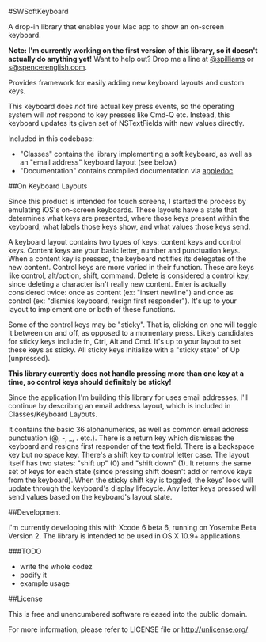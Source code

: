 #SWSoftKeyboard

A drop-in library that enables your Mac app to show an on-screen keyboard.

**Note: I'm currently working on the first version of this library, so it doesn't actually do anything yet!** Want to help out? Drop me a line at [@spilliams](https://twitter.com/spilliams) or [s@spencerenglish.com](mailto:s@spencerenglish.com).

Provides framework for easily adding new keyboard layouts and custom keys.

This keyboard does *not* fire actual key press events, so the operating system will *not* respond to key presses like Cmd-Q etc.
Instead, this keyboard updates its given set of NSTextFields with new values directly.

Included in this codebase:

- "Classes" contains the library implementing a soft keyboard, as well as an "email address" keyboard layout (see below)
- "Documentation" contains compiled documentation via [appledoc](http://gentlebytes.com/appledoc/)

##On Keyboard Layouts

Since this product is intended for touch screens, I started the process by emulating iOS's on-screen keyboards. These layouts have a state that determines what keys are presented, where those keys present within the keyboard, what labels those keys show, and what values those keys send.

A keyboard layout contains two types of keys: content keys and control keys. Content keys are your basic letter, number and punctuation keys. When a content key is pressed, the keyboard notifies its delegates of the new content. Control keys are more varied in their function. These are keys like control, alt/option, shift, command. Delete is considered a control key, since deleting a character isn't really new content. Enter is actually considered twice: once as content (ex: "insert newline") and once as control (ex: "dismiss keyboard, resign first responder"). It's up to your layout to implement one or both of these functions.

Some of the control keys may be "sticky". That is, clicking on one will toggle it between on and off, as opposed to a momentary press. Likely candidates for sticky keys include fn, Ctrl, Alt and Cmd. It's up to your layout to set these keys as sticky. All sticky keys initialize with a "sticky state" of Up (unpressed).

**This library currently does not handle pressing more than one key at a time, so control keys should definitely be sticky!**

Since the application I'm building this library for uses email addresses, I'll continue by describing an email address layout, which is included in Classes/Keyboard Layouts.

It contains the basic 36 alphanumerics, as well as common email address punctuation (@, -, _, . etc.). There is a return key which dismisses the keyboard and resigns first responder of the text field. There is a backspace key but no space key. There's a shift key to control letter case. The layout itself has two states: "shift up" (0) and "shift down" (1). It returns the same set of keys for each state (since pressing shift doesn't add or remove keys from the keyboard). When the sticky shift key is toggled, the keys' look will update through the keyboard's display lifecycle. Any letter keys pressed will send values based on the keyboard's layout state.

##Development

I'm currently developing this with Xcode 6 beta 6, running on Yosemite Beta Version 2. The library is intended to be used in OS X 10.9+ applications.

###TODO

- write the whole codez
- podify it
- example usage

##License

This is free and unencumbered software released into the public domain.

For more information, please refer to LICENSE file or <http://unlicense.org/>
